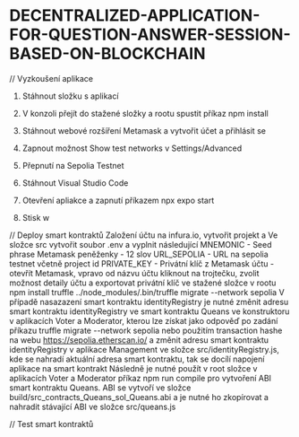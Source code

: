 # DECENTRALIZED-APPLICATION-FOR-QUESTION-ANSWER-SESSION-BASED-ON-BLOCKCHAIN
// Vyzkoušení aplikace

1. Stáhnout složku s aplikací

2. V konzoli přejít do stažené složky a rootu spustit příkaz npm install

3. Stáhnout webové rozšíření Metamask a vytvořit účet a přihlásit se

4. Zapnout možnost Show test networks v Settings/Advanced

5. Přepnutí na Sepolia Testnet

6. Stáhnout Visual Studio Code

7. Otevření apliakce a zapnutí příkazem npx expo start

8. Stisk w

// Deploy smart kontraktů
Založení účtu na infura.io, vytvořit projekt a 
Ve složce src vytvořit soubor .env a vyplnit následující
  MNEMONIC - Seed phrase Metamask peněženky - 12 slov
  URL_SEPOLIA - URL na sepolia testnet včetně project id
  PRIVATE_KEY - Privátní klíč z Metamask účtu - otevřít Metamask, vpravo od názvu účtu kliknout na trojtečku, zvolit možnost detaily účtu a exportovat privátní klíč
ve stažené složce v rootu npm install truffle
../node_modules/.bin/truffle migrate --network sepolia
V případě nasazazení smart kontraktu identityRegistry je nutné změnit adresu smart kontraktu identityRegistry ve smart kontraktu Queans ve konstruktoru v aplikacích Voter a Moderator, kterou lze získat jako odpověď po zadání příkazu truffle migrate --network sepolia nebo použitím transaction hashe na webu https://sepolia.etherscan.io/ a změnit adresu smart kontraktu identityRegistry v aplikace Management ve složce src/identityRegistry.js, kde se nahradí aktuální adresa smart kontraktu, tak se docílí napojení aplikace na smart kontrakt
Následně je nutné použít v root složce v aplikacích Voter a Moderator příkaz npm run compile pro vytvoření ABI smart kontraktu Queans. ABI se vytvoří ve složce build/src_contracts_Queans_sol_Queans.abi a je nutné ho zkopírovat a nahradit stávající ABI ve složce src/queans.js

// Test smart kontraktů

